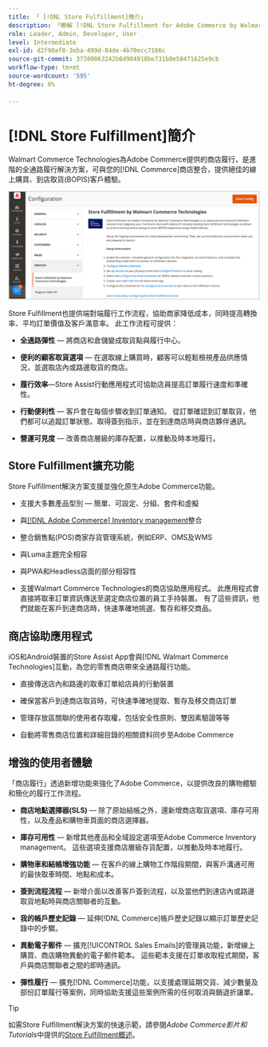 ```yaml
---
title: 「 [!DNL Store Fulfillment]簡介」
description: 「瞭解 [!DNL Store Fulfillment for Adobe Commerce by Walmart Commerce Technologies] 如何支援客戶的線上購買、到店取貨(BOPIS)。 使用Store Assist行動版來簡化BOPIS的履行程式，以及商店夥伴和Commerce客戶的訂單處理。」
role: Leader, Admin, Developer, User
level: Intermediate
exl-id: d2f90af8-3eba-499d-84de-4b70ecc7166c
source-git-commit: 37380063242b6d904910be731b8e58471625e9cb
workflow-type: tm+mt
source-wordcount: '595'
ht-degree: 0%

---
```


# [!DNL Store Fulfillment]簡介

Walmart Commerce Technologies為Adobe Commerce提供的商店履行，是進階的全通路履行解決方案，可與您的[!DNL Commerce]商店整合，提供絕佳的線上購買、到店取貨(BOPIS)客戶體驗。

![存放區履行解決方案Adobe管理員組態](assets/store-fulfillment-admin-home.png)

Store Fulfillment也提供端對端履行工作流程，協助商家降低成本，同時提高轉換率、平均訂單價值及客戶滿意率。 此工作流程可提供：

* **全通路彈性** — 將商店和倉儲變成取貨點與履行中心。

* **便利的顧客取貨選項** — 在選取線上購買時，顧客可以輕鬆檢視產品供應情況，並選取店內或路邊取貨的商店。

* **履行效率**—Store Assist行動應用程式可協助店員提高訂單履行速度和準確性。

* **行動便利性** — 客戶會在每個步驟收到訂單通知。 從訂單確認到訂單取貨，他們都可以追蹤訂單狀態、取得簽到指示，並在到達商店時與商店夥伴通訊。

* **營運可見度** — 改善商店層級的庫存配置，以推動及時本地履行。

## Store Fulfillment擴充功能

Store Fulfillment解決方案支援並強化原生Adobe Commerce功能。

* 支援大多數產品型別 — 簡單、可設定、分組、套件和虛擬

* 與[[!DNL Adobe Commerce] Inventory management](https://experienceleague.adobe.com/en/docs/commerce-admin/inventory/basics/sources-stocks)整合

* 整合銷售點(POS)商家存貨管理系統，例如ERP、OMS及WMS

* 與Luma主題完全相容

* 與PWA和Headless店面的部分相容性

* 支援Walmart Commerce Technologies的商店協助應用程式。 此應用程式會直接將取車訂單資訊傳送至選定商店位置的員工手持裝置。 有了這些資訊，他們就能在客戶到達商店時，快速準確地挑選、暫存和移交商品。

## 商店協助應用程式

iOS和Android裝置的Store Assist App會與[!DNL Walmart Commerce Technologies]互動，為您的零售商店帶來全通路履行功能。

* 直接傳送店內和路邊的取車訂單給店員的行動裝置

* 確保當客戶到達商店取貨時，可快速準確地提取、暫存及移交商店訂單

* 管理存放區關聯的使用者存取權，包括安全性原則、雙因素驗證等等

* 自動將零售商店位置和詳細目錄的相關資料同步至Adobe Commerce

## 增強的使用者體驗

「商店履行」透過新增功能來強化了Adobe Commerce，以提供改良的購物體驗和簡化的履行工作流程。

* **商店地點選擇器(SLS)** — 除了原始結帳之外，還新增商店取貨選項、庫存可用性，以及產品和購物車頁面的商店選擇器。

* **庫存可用性** — 新增其他產品和全域設定選項至Adobe Commerce Inventory management。 這些選項支援商店層級存貨配置，以推動及時本地履行。

* **購物車和結帳增強功能** — 在客戶的線上購物工作階段期間，與客戶溝通可用的最快取車時間、地點和成本。

* **簽到流程流程** — 新增介面以改善客戶簽到流程，以及當他們到達店內或路邊取貨地點時與商店關聯者的互動。

* **我的帳戶歷史記錄** — 延伸[!DNL Commerce]帳戶歷史記錄以顯示訂單歷史記錄中的步驟。

* **異動電子郵件** — 擴充[!UICONTROL Sales Emails]的管理員功能，新增線上購買、商店購物異動的電子郵件範本。 這些範本支援在訂單收取程式期間，客戶與商店關聯者之間的即時通訊。

* **彈性履行** — 擴充[!DNL Commerce]功能，以支援處理延期交貨、減少數量及部份訂單履行等案例，同時協助支援這些案例所需的任何取消與銷退折讓單。

>[!TIP]
>
> 如需Store Fulfillment解決方案的快速示範，請參閱&#x200B;_Adobe Commerce影片和Tutorials_&#x200B;中提供的[Store Fulfillment概述](https://experienceleague.adobe.com/docs/commerce-learn/tutorials/orders/store-fulfillment.html)。


